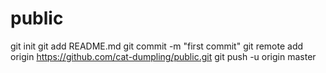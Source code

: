# public
git init
git add README.md
git commit -m "first commit"
git remote add origin https://github.com/cat-dumpling/public.git
git push -u origin master

